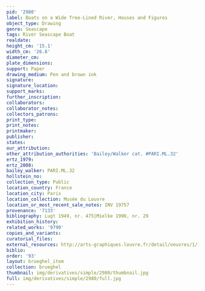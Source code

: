 ```yaml
---
pid: '2980'
label: Boats on a Wide Tree-Lined River, Houses and Figures
object_type: Drawing
genre: Seascape
tags: River Seascape Boat
realdate: 
height_cm: '15.1'
width_cm: '26.8'
diameter_cm: 
plate_dimensions: 
support: Paper
drawing_medium: Pen and brown ink
signature: 
signature_location: 
support_marks: 
further_inscription: 
collaborators: 
collaborator_notes: 
collectors_patrons: 
print_type: 
print_notes: 
printmaker: 
publisher: 
states: 
our_attribution: 
other_attribution_authorities: 'Bailey/Walker cat. #PARI.ML.32'
ertz_1979: 
ertz_2008: 
bailey_walker: PARI.ML.32
hollstein_no: 
collection_type: Public
location_country: France
location_city: Paris
location_collection: Musée du Louvre
location_or_most_recent_sale_notes: INV 19757
provenance: '7133'
bibliography: Lugt 1949, nr. 475|Mielke 1996, nr. 29
exhibition_history: 
related_works: '9790'
copies_and_variants: 
curatorial_files: 
external_resources: http://arts-graphiques.louvre.fr/detail/oeuvres/1/109899-Barques-sur-une-large-riviere-bordee-darbres-de-maisons-et-de-figures
biblio: 
order: '93'
layout: brueghel_item
collection: brueghel
thumbnail: img/derivatives/simple/2980/thumbnail.jpg
full: img/derivatives/simple/2980/full.jpg
---
```

